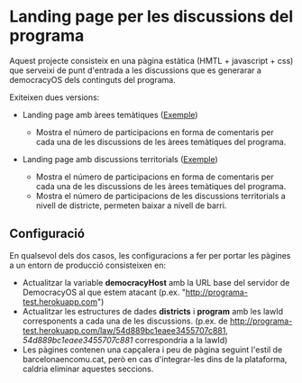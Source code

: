 # Landing page per les discussions del programa
Aquest projecte consisteix en una pàgina estàtica (HMTL + javascript + css) que serveixi de punt d'entrada a les discussions que es generarar a democracyOS dels continguts del programa.

Exiteixen dues versions:

* Landing page amb àrees temàtiques ([Exemple](http://marcbc.github.io/programa-arees/index.html))
  - Mostra el número de participacions en forma de comentaris per cada una de les discussions de les àrees temàtiques del programa.

* Landing page amb discussions territorials ([Exemple](http://marcbc.github.io/programa/index.html))
  - Mostra el número de participacions en forma de comentaris per cada una de les discussions de les àrees temàtiques del programa.
  - Mostra el número de participacions de les discussions territorials a nivell de districte, permeten baixar a nivell de barri.


## Configuració

En qualsevol dels dos casos, les configuracions a fer per portar les pàgines a un entorn de producció consisteixen en:
* Actualitzar la variable **democracyHost** amb la URL base del servidor de DemocracyOS al que estem atacant (p.ex. "http://programa-test.herokuapp.com")
* Actualitzar les estructures de dades **districts** i **program** amb les lawId corresponents a cada una de les discussions. (p.ex. de http://programa-test.herokuapp.com/law/54d889bc1eaee3455707c881, *54d889bc1eaee3455707c881* correspondria a la lawId)
* Les pàgines contenen una capçalera i peu de pàgina seguint l'estil de barcelonaencomu.cat, però en cas d'integrar-les dins de la plataforma, caldria eliminar aquestes seccions.